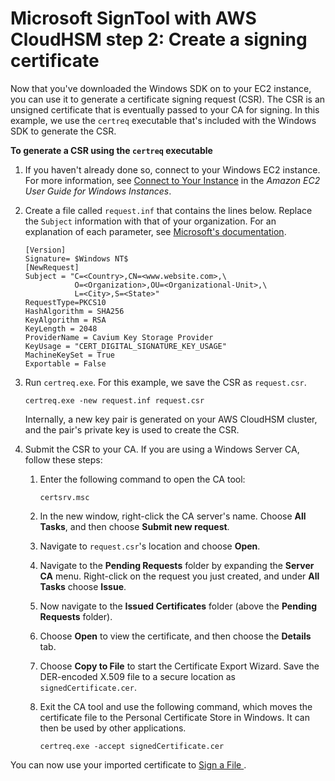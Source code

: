 # Microsoft SignTool with AWS CloudHSM step 2: Create a signing certificate<a name="signtool-csr"></a>

Now that you've downloaded the Windows SDK on to your EC2 instance, you can use it to generate a certificate signing request \(CSR\)\. The CSR is an unsigned certificate that is eventually passed to your CA for signing\. In this example, we use the `certreq` executable that's included with the Windows SDK to generate the CSR\.

**To generate a CSR using the `certreq` executable**

1. If you haven't already done so, connect to your Windows EC2 instance\. For more information, see [Connect to Your Instance](https://docs.aws.amazon.com/AWSEC2/latest/WindowsGuide/EC2_GetStarted.html#ec2-connect-to-instance-windows) in the *Amazon EC2 User Guide for Windows Instances*\.

1. Create a file called `request.inf` that contains the lines below\. Replace the `Subject` information with that of your organization\. For an explanation of each parameter, see [Microsoft's documentation](https://docs.microsoft.com/en-us/windows-server/administration/windows-commands/certreq_1#BKMK_New)\.

   ```
   [Version]
   Signature= $Windows NT$
   [NewRequest]
   Subject = "C=<Country>,CN=<www.website.com>,\
              O=<Organization>,OU=<Organizational-Unit>,\
              L=<City>,S=<State>"
   RequestType=PKCS10
   HashAlgorithm = SHA256
   KeyAlgorithm = RSA
   KeyLength = 2048
   ProviderName = Cavium Key Storage Provider
   KeyUsage = "CERT_DIGITAL_SIGNATURE_KEY_USAGE"
   MachineKeySet = True
   Exportable = False
   ```

1. Run `certreq.exe`\. For this example, we save the CSR as `request.csr`\.

   ```
   certreq.exe -new request.inf request.csr
   ```

   Internally, a new key pair is generated on your AWS CloudHSM cluster, and the pair's private key is used to create the CSR\.

1. Submit the CSR to your CA\. If you are using a Windows Server CA, follow these steps:

   1. Enter the following command to open the CA tool:

      ```
      certsrv.msc
      ```

   1. In the new window, right\-click the CA server's name\. Choose **All Tasks**, and then choose **Submit new request**\.

   1. Navigate to `request.csr`'s location and choose **Open**\.

   1. Navigate to the **Pending Requests** folder by expanding the **Server CA** menu\. Right\-click on the request you just created, and under **All Tasks** choose **Issue**\.

   1. Now navigate to the **Issued Certificates** folder \(above the **Pending Requests** folder\)\.

   1. Choose **Open** to view the certificate, and then choose the **Details** tab\.

   1. Choose **Copy to File** to start the Certificate Export Wizard\. Save the DER\-encoded X\.509 file to a secure location as `signedCertificate.cer`\.

   1. Exit the CA tool and use the following command, which moves the certificate file to the Personal Certificate Store in Windows\. It can then be used by other applications\.

      ```
      certreq.exe -accept signedCertificate.cer
      ```

You can now use your imported certificate to [Sign a File ](signtool-sign.md)\.